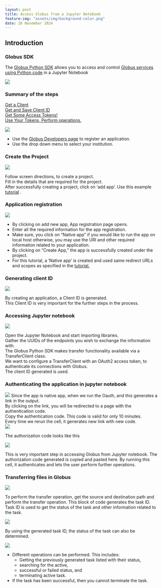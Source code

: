 ```yaml
---
layout: post
title: Access Globus from a Jupyter Notebook
feature-img: "assets/img/background-color.png"
date: 26 November 2024
---
```


## Introduction
### Globus SDK

The [Globus Python SDK](https://globus-sdk-python.readthedocs.io/en/stable/)
allows you to access and control [Globus services using Python code](https://www.globus.org/blog/using-globus-jupyter-notebooks) in a Jupyter Notebook

<img src="/assets/img/tutorialsimages/nbk/1.png" >
<!--![image](https://user-images.githubusercontent.com/79628214/118164353-05291200-b3f1-11eb-985c-ccc4fac32b9a.png)-->


### Summary of the steps

[Get a Client](https://globus-sdk-python.readthedocs.io/en/stable/tutorial.html#tutorial-step1) <br>
[Get and Save Client ID](https://globus-sdk-python.readthedocs.io/en/stable/tutorial.html#tutorial-step2) <br>
[Get Some Access Tokens!](https://globus-sdk-python.readthedocs.io/en/stable/tutorial.html#tutorial-step3) <br>
[Use Your Tokens, Perform operations.](https://globus-sdk-python.readthedocs.io/en/stable/tutorial.html#tutorial-step4) <br>

<!--#Image 2 -->
<!-- ![image](https://user-images.githubusercontent.com/79628214/118171830-aa47e880-b3f9-11eb-9f70-b81f8710265d.png)-->
<img src="/assets/img/tutorialsimages/nbk/2.png" >

* Use the [Globus Developers page](https://developers.globus.org/) to register an application. <br>
* Use the drop down menu to select your institution.  

### Create the Project
<!-- #Image 3 -->
<!-- ![image](https://user-images.githubusercontent.com/79628214/118172605-90f36c00-b3fa-11eb-8119-690e9313046a.png)-->
<img src="/assets/img/tutorialsimages/nbk/3.png" >


Follow screen directions, to create a project. <br>
Fill in the details that are required for the project. <br>
After successfully creating a project, click on ‘add app’.
Use this example [tutorial](https://globus-sdk-python.readthedocs.io/en/stable/clients/transfer.html) .

### Application registration
<!-- #Image 4 -->
<!-- ![image](https://user-images.githubusercontent.com/79628214/118172672-a2d50f00-b3fa-11eb-9814-c97d50c8f631.png)-->
<img src="/assets/img/tutorialsimages/nbk/4.png" >


* By clicking on add new app, App registration page opens. <br>
* Enter all the required information for the app registration. <br>
* Make sure, you click on “Native app” if you  would like to run the app on local host otherwise, you may use the URI and other required information related to your application. <br>
* By clicking on “Create App,”  the app is successfully created under the project. <br>
* For this tutorial, a ‘Native app’ is created and used same redirect URLs and scopes as specified  in the [tutorial.](https://globus-sdk-python.readthedocs.io/en/stable/tutorial.html#tutorial-step1) <br>

### Generating client ID

<!-- #Image 5 -->
<!--![image](https://user-images.githubusercontent.com/79628214/118172708-acf70d80-b3fa-11eb-9bc2-699fe98203d9.png)-->
<img src="/assets/img/tutorialsimages/nbk/5.png" >

By creating an application, a Client ID is generated. <br>
This Client ID is very important for the further steps in the process. <br>

### Accessing Jupyter notebook

<!--#Image 6 -->
<!-- <img width="565" alt="image" src="https://user-images.githubusercontent.com/79628214/118180232-4e369180-b404-11eb-91c0-3723a61e417c.png"> -->
<!--<img width="565" alt="image" src="https://i.imgur.com/gDC89xy.png">-->
<img src="/assets/img/tutorialsimages/nbk/6.png" >


Open the Jupyter Notebook and start importing libraries. <br>
Gather the UUIDs of the endpoints you wish to exchange the information with. <br>
The Globus Python SDK makes transfer functionality available via a TransferClient class. <br>
We want to configure a TransferClient with an OAuth2 access token, to authenticate its connections with Globus. <br>
The client ID generated is used.

### Authenticating the application in jupyter notebook

<!-- #Image 7 -->
<!--![image](https://user-images.githubusercontent.com/79628214/118180294-5bec1700-b404-11eb-97bb-9933c1a07438.png)-->
<img src="/assets/img/tutorialsimages/nbk/7.png" >
Since the app is native app, when we run the Oauth, and this generates a link in the output. <br>
By clicking on the link, you will be redirected to a page with the authentication code. <br>
Copy the authentication code. This code is valid for only 10 minutes. <br>
Every time we rerun the cell; it generates new link with new code. <br>



<!--#Image 8 -->
<!--![image](https://user-images.githubusercontent.com/79628214/118180329-673f4280-b404-11eb-9f48-653fab680f34.png)-->
<img src="/assets/img/tutorialsimages/nbk/8.png" >

The authorization code looks like this

<!--#Image 9 -->
<!--![image](https://user-images.githubusercontent.com/79628214/118180386-76be8b80-b404-11eb-8214-2dd3ff6ec5a6.png)-->
<img src="/assets/img/tutorialsimages/nbk/9.png" >

This is very important step in accessing Globus from Jupyter notebook. The authorization code generated is copied and pasted here. By running this cell, it authenticates and lets the user perform further operations.

### Transferring files in Globus

<!--#Image 10 -->
<!-- ![image](https://user-images.githubusercontent.com/79628214/118180408-7e7e3000-b404-11eb-90ad-7951e9239fbc.png)-->
<img src="/assets/img/tutorialsimages/nbk/10.png" >

To perform the transfer operation, get the source and destination path and perform the transfer operation. 
This block of code generates the task ID. 
Task ID is used to get the status of the task and other information related to the task.

<!--#Image 11-->
<!--![image](https://user-images.githubusercontent.com/79628214/118180439-863dd480-b404-11eb-89c9-2768798033b7.png)-->
<img src="/assets/img/tutorialsimages/nbk/11.png" >


By using the generated task ID, the status of the task can also be determined.

<!--#Image 12-->
<!--![image](https://user-images.githubusercontent.com/79628214/118180483-935ac380-b404-11eb-9cc9-f69c179adaf3.png)-->
<img src="/assets/img/tutorialsimages/nbk/12.png" >

* Different operations can be performed. This includes:
  * Getting the previously generated task listed with their status,   
  * searching for the active,
  * successful or failed status, and
  * terminating active task.
* If the task has been successful, then you cannot terminate the task. 
